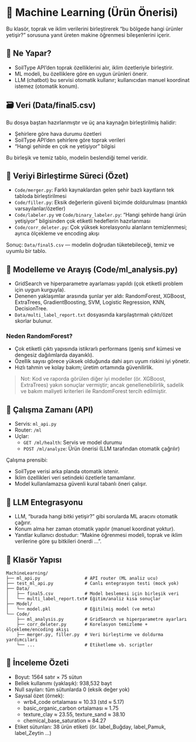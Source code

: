 # 🌾 Machine Learning (Ürün Önerisi)

Bu klasör, toprak ve iklim verilerini birleştirerek “bu bölgede hangi ürünler yetişir?” sorusuna yanıt üreten makine öğrenmesi bileşenlerini içerir.

## 🚀 Ne Yapar?
- SoilType API’den toprak özelliklerini alır, iklim özetleriyle birleştirir.
- ML modeli, bu özelliklere göre en uygun ürünleri önerir.
- LLM (chatbot) bu servisi otomatik kullanır; kullanıcıdan manuel koordinat istemez (otomatik konum).

## 🗃️ Veri (Data/final5.csv)
Bu dosya baştan hazırlanmıştır ve üç ana kaynağın birleştirilmiş halidir:
- Şehirlere göre hava durumu özetleri
- SoilType API’den şehirlere göre toprak verileri
- “Hangi şehirde en çok ne yetişiyor” bilgisi

Bu birleşik ve temiz tablo, modelin beslendiği temel veridir.

## 🧩 Veriyi Birleştirme Süreci (Özet)
- `Code/merger.py`: Farklı kaynaklardan gelen şehir bazlı kayıtların tek tabloda birleştirilmesi
- `Code/filler.py`: Eksik değerlerin güvenli biçimde doldurulması (mantıklı varsayılanlar/özetler)
- `Code/labeler.py` ve `Code/binary_labeler.py`: “Hangi şehirde hangi ürün yetişiyor” bilgisinden çok etiketli hedeflerin hazırlanması
- `Code/corr_deleter.py`: Çok yüksek korelasyonlu alanların temizlenmesi; ayrıca ölçekleme ve encoding akışı

Sonuç: `Data/final5.csv` — modelin doğrudan tüketebileceği, temiz ve uyumlu bir tablo.

## 🔬 Modelleme ve Arayış (Code/ml_analysis.py)
- GridSearch ve hiperparametre ayarlaması yapıldı (çok etiketli problem için uygun kurguyla).
- Denenen yaklaşımlar arasında şunlar yer aldı: RandomForest, XGBoost, ExtraTrees, GradientBoosting, SVM, Logistic Regression, KNN, DecisionTree.
- `Data/multi_label_report.txt` dosyasında karşılaştırmalı çıktı/özet skorlar bulunur.

### Neden RandomForest?
- Çok etiketli çıktı yapısında istikrarlı performans (geniş sınıf kümesi ve dengesiz dağılımlarda dayanıklı).
- Özellik sayısı görece yüksek olduğunda dahi aşırı uyum riskini iyi yönetir.
- Hızlı tahmin ve kolay bakım; üretim ortamında güvenilirlik.

> Not: Kod ve raporda görülen diğer iyi modeller (ör. XGBoost, ExtraTrees) yakın sonuçlar vermiştir; ancak genellenebilirlik, sadelik ve bakım maliyeti kriterleri ile RandomForest tercih edilmiştir.

## 🧠 Çalışma Zamanı (API)
- Servis: `ml_api.py`
- Router: `/ml`
- Uçlar:
  - `GET /ml/health`: Servis ve model durumu
  - `POST /ml/analyze`: Ürün önerisi (LLM tarafından otomatik çağrılır)

Çalışma prensibi:
- SoilType verisi arka planda otomatik istenir.
- İklim özellikleri veri setindeki özetlerle tamamlanır.
- Model kullanılamazsa güvenli kural tabanlı öneri çalışır.

## 🤖 LLM Entegrasyonu
- LLM, “burada hangi bitki yetişir?” gibi sorularda ML aracını otomatik çağırır.
- Konum alma her zaman otomatik yapılır (manuel koordinat yoktur).
- Yanıtlar kullanıcı dostudur: “Makine öğrenmesi modeli, toprak ve iklim verilerine göre şu bitkileri önerdi …”.

## 📁 Klasör Yapısı
```
MachineLearning/
├── ml_api.py                 # API router (ML analiz ucu)
├── test_ml_api.py            # Canlı entegrasyon testi (mock yok)
├── Data/
│   ├── final5.csv            # Model beslemesi için birleşik veri
│   └── multi_label_report.txt# Eğitim/analiz kısa sonuçlar
├── Model/
│   └── model.pkl             # Eğitilmiş model (ve meta)
└── Code/
    ├── ml_analysis.py        # GridSearch ve hiperparametre ayarları
    ├── corr_deleter.py       # Korelasyon temizleme + ölçekleme/encoding akışı
    ├── merger.py, filler.py  # Veri birleştirme ve doldurma yardımcıları
    └── ...                   # Etiketleme vb. scriptler
```

## 🧾 İnceleme Özeti
- Boyut: 1564 satır × 75 sütun
- Bellek kullanımı (yaklaşık): 938,532 bayt
- Null sayıları: tüm sütunlarda 0 (eksik değer yok)
- Sayısal özet (örnek):
  - wrb4_code ortalaması ≈ 10.33 (std ≈ 5.17)
  - basic_organic_carbon ortalaması ≈ 1.75
  - texture_clay ≈ 23.55, texture_sand ≈ 38.10
  - chemical_base_saturation ≈ 84.27
- Etiket sütunları: 38 ürün etiketi (ör. label_Buğday, label_Pamuk, label_Zeytin …)